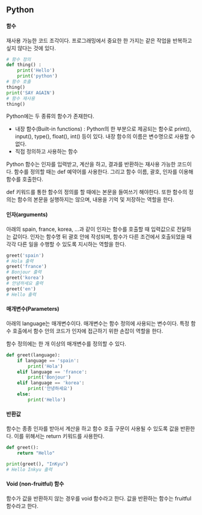 ## Python

#### 함수

재사용 가능한 코드 조각이다. 프로그래밍에서 중요한 한 가지는 같은 작업을 반복하고 싶지 않다는 것에 있다. 

```python
# 함수 정의
def thing() :
	print('Hello')
    print('python')
# 함수 호출
thing()
print('SAY AGAIN')
# 함수 재사용
thing()
```



Python에는 두 종류의 함수가 존재한다.

* 내장 함수(Built-in functions) : Python의 한 부분으로 제공되는 함수로 print(), input(), type(), float(), int() 등이 있다. 내장 함수의 이름은 변수명으로 사용할 수 없다.
* 직접 정의하고 사용하는 함수

Python 함수는 인자를 입력받고, 계산을 하고, 결과를 반환하는 재사용 가능한 코드이다. 함수를 정의할 때는 def 예약어를 사용한다. 그리고 함수 이름, 괄호, 인자를 이용해 함수를 호출한다.

def 키워드를 통한 함수의 정의를 할 때에는 본문을 들여쓰기 해야한다. 또한 함수의 정의는 함수의 본문을 실행하지는 않으며, 내용을 기억 및 저장하는 역할을 한다.



#### 인자(arguments)

아래의 spain, france, korea, ...과 같이 인자는 함수를 호출할 때 입력값으로 전달하는 값이다. 인자는 함수명 뒤 괄호 안에 작성되며, 함수가 다른 조건에서 호출되었을 때 각각 다른 일을 수행할 수 있도록 지시하는 역할을 한다.

```python
greet('spain')
# Hola 출력
greet('france')
# Bonjour 출력
greet('korea')
# 안녕하세요 출력
greet('en')
# Hello 출력
```



#### 매개변수(Parameters)

아래의 language는 매개변수이다. 매개변수는 함수 정의에 사용되는 변수이다. 특정 함수 호출에서 함수 안의 코드가 인자에 접근하기 위한 손잡이 역할을 한다.

함수 정의에는 한 개 이상의 매개변수를 정의할 수 있다.

```python
def greet(language):
    if language == 'spain':
    	print('Hola')
    elif language == 'france':
        print('Bonjour')
    elif language == 'korea':
    	print('안녕하세요')
    else:
        print('Hello')
```



#### 반환값

함수는 종종 인자를 받아서 계산을 하고 함수 호출 구문이 사용될 수 있도록 값을 반환한다. 이를 위해서는 return 키워드를 사용한다.

```python
def greet():
    return "Hello"

print(greet(), "InKyu")
# Hello Inkyu 출력
```



#### Void (non-fruitful) 함수

함수가 값을 반환하지 않는 경우를 void 함수라고 한다. 값을 반환하는 함수는 fruitful 함수라고 한다.
